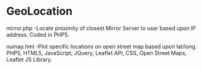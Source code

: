 # GeoLocation
mirror.php -Locate proximity of closest Mirror Server to user based upon IP address.   Coded in PHP5.

numap.hml  -Plot specific locations on open street map based upon lat/long. PHP5, HTML5, JavaScript, JQuery, Leaflet API, CSS, Open Street Maps, Leaflet JS Library.

